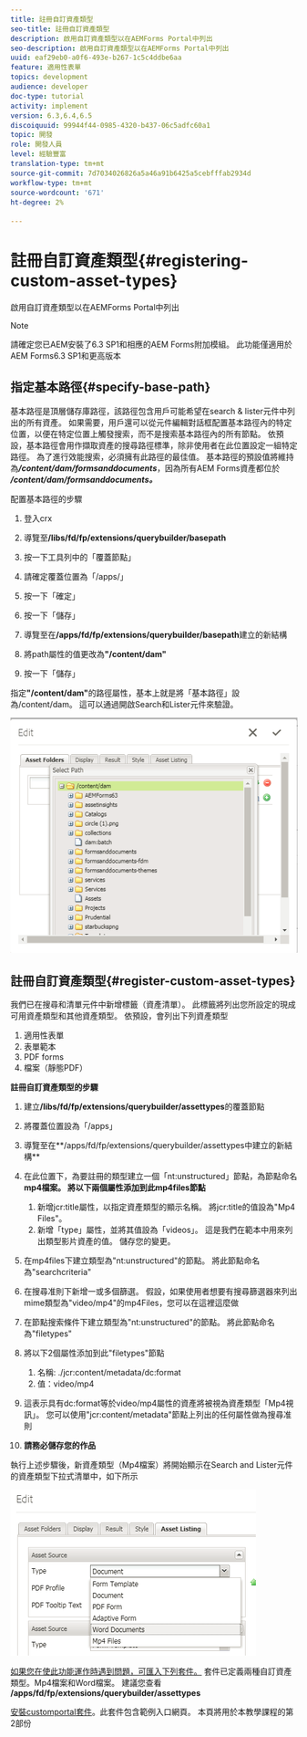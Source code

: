```yaml
---
title: 註冊自訂資產類型
seo-title: 註冊自訂資產類型
description: 啟用自訂資產類型以在AEMForms Portal中列出
seo-description: 啟用自訂資產類型以在AEMForms Portal中列出
uuid: eaf29eb0-a0f6-493e-b267-1c5c4ddbe6aa
feature: 適用性表單
topics: development
audience: developer
doc-type: tutorial
activity: implement
version: 6.3,6.4,6.5
discoiquuid: 99944f44-0985-4320-b437-06c5adfc60a1
topic: 開發
role: 開發人員
level: 經驗豐富
translation-type: tm+mt
source-git-commit: 7d7034026826a5a46a91b6425a5cebfffab2934d
workflow-type: tm+mt
source-wordcount: '671'
ht-degree: 2%

---
```



# 註冊自訂資產類型{#registering-custom-asset-types}

啟用自訂資產類型以在AEMForms Portal中列出

>[!NOTE]
>
>請確定您已AEM安裝了6.3 SP1和相應的AEM Forms附加模組。 此功能僅適用於AEM Forms6.3 SP1和更高版本

## 指定基本路徑{#specify-base-path}

基本路徑是頂層儲存庫路徑，該路徑包含用戶可能希望在search &amp; lister元件中列出的所有資產。 如果需要，用戶還可以從元件編輯對話框配置基本路徑內的特定位置，以便在特定位置上觸發搜索，而不是搜索基本路徑內的所有節點。 依預設，基本路徑會用作擷取資產的搜尋路徑標準，除非使用者在此位置設定一組特定路徑。 為了進行效能搜索，必須擁有此路徑的最佳值。 基本路徑的預設值將維持為&#x200B;**_/content/dam/formsanddocuments_**，因為所有AEM Forms資產都位於&#x200B;**_/content/dam/formsanddocuments。_**

配置基本路徑的步驟

1. 登入crx
1. 導覽至&#x200B;**/libs/fd/fp/extensions/querybuilder/basepath**

1. 按一下工具列中的「覆蓋節點」
1. 請確定覆蓋位置為「/apps/」
1. 按一下「確定」
1. 按一下「儲存」
1. 導覽至在&#x200B;**/apps/fd/fp/extensions/querybuilder/basepath**&#x200B;建立的新結構

1. 將path屬性的值更改為&#x200B;**&quot;/content/dam&quot;**
1. 按一下「儲存」

指定&#x200B;**&quot;/content/dam&quot;**&#x200B;的路徑屬性，基本上就是將「基本路徑」設為/content/dam。 這可以通過開啟Search和Lister元件來驗證。

![basepath](assets/basepath.png)

## 註冊自訂資產類型{#register-custom-asset-types}

我們已在搜尋和清單元件中新增標籤（資產清單）。 此標籤將列出您所設定的現成可用資產類型和其他資產類型。 依預設，會列出下列資產類型

1. 適用性表單
1. 表單範本
1. PDF forms
1. 檔案（靜態PDF）

**註冊自訂資產類型的步驟**

1. 建立&#x200B;**/libs/fd/fp/extensions/querybuilder/assettypes**&#x200B;的覆蓋節點

1. 將覆蓋位置設為「/apps」
1. 導覽至在**/apps/fd/fp/extensions/querybuilder/assettypes中建立的新結構**

1. 在此位置下，為要註冊的類型建立一個「nt:unstructured」節點，為節點命名&#x200B;**mp4檔案。 將以下兩個屬性添加到此mp4files節點**

   1. 新增jcr:title屬性，以指定資產類型的顯示名稱。 將jcr:title的值設為&quot;Mp4 Files&quot;。
   1. 新增「type」屬性，並將其值設為「videos」。 這是我們在範本中用來列出類型影片資產的值。 儲存您的變更。

1. 在mp4files下建立類型為&quot;nt:unstructured&quot;的節點。 將此節點命名為&quot;searchcriteria&quot;
1. 在搜尋准則下新增一或多個篩選。 假設，如果使用者想要有搜尋篩選器來列出mime類型為&quot;video/mp4&quot;的mp4Files，您可以在這裡這麼做
1. 在節點搜索條件下建立類型為&quot;nt:unstructured&quot;的節點。 將此節點命名為&quot;filetypes&quot;
1. 將以下2個屬性添加到此&quot;filetypes&quot;節點

   1. 名稱: ./jcr:content/metadata/dc:format
   1. 值：video/mp4

1. 這表示具有dc:format等於video/mp4屬性的資產將被視為資產類型「Mp4視訊」。 您可以使用&quot;jcr:content/metadata&quot;節點上列出的任何屬性做為搜尋准則

1. **請務必儲存您的作品**

執行上述步驟後，新資產類型（Mp4檔案）將開始顯示在Search and Lister元件的資產類型下拉式清單中，如下所示

![mp4檔案](assets/mp4files.png)

[如果您在使此功能運作時遇到問題，可匯入下列套件。](assets/assettypeskt1.zip) 套件已定義兩種自訂資產類型。Mp4檔案和Word檔案。 建議您查看&#x200B;**/apps/fd/fp/extensions/querybuilder/assettypes**

[安裝customportal套件](assets/customportalpage.zip)。此套件包含範例入口網頁。 本頁將用於本教學課程的第2部份

